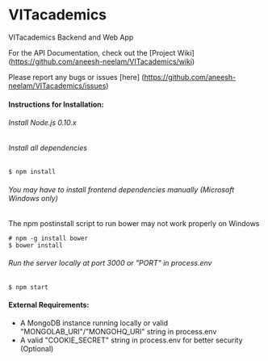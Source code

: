 VITacademics============VITacademics Backend and Web AppFor the API Documentation, check out the [Project Wiki] (https://github.com/aneesh-neelam/VITacademics/wiki)Please report any bugs or issues [here] (https://github.com/aneesh-neelam/VITacademics/issues) #### Instructions for Installation:###### Install Node.js 0.10.x ###### Install all dependencies    $ npm install###### You may have to install frontend dependencies manually (Microsoft Windows only)The npm postinstall script to run bower may not work properly on Windows    # npm -g install bower    $ bower install###### Run the server locally at port 3000 or "PORT" in process.env    $ npm start    #### External Requirements:* A MongoDB instance running locally or valid "MONGOLAB_URI"/"MONGOHQ_URI" string in process.env * A valid "COOKIE_SECRET" string in process.env for better security (Optional)